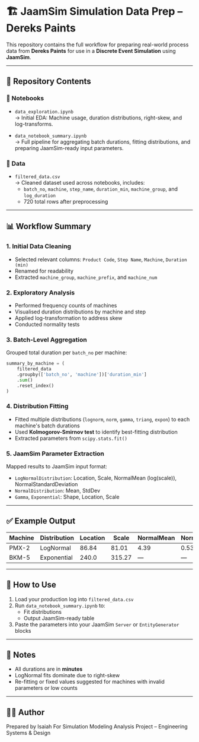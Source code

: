 # 🏗️ JaamSim Simulation Data Prep – Dereks Paints

This repository contains the full workflow for preparing real-world process data from **Dereks Paints** for use in a **Discrete Event Simulation** using **JaamSim**.

---

## 📁 Repository Contents

### 🧪 Notebooks
- `data_exploration.ipynb`  
  → Initial EDA: Machine usage, duration distributions, right-skew, and log-transforms.
  
- `data_notebook_summary.ipynb`  
  → Full pipeline for aggregating batch durations, fitting distributions, and preparing JaamSim-ready input parameters.

### 📂 Data
- `filtered_data.csv`  
  → Cleaned dataset used across notebooks, includes:
  - `batch_no`, `machine`, `step_name`, `duration_min`, `machine_group`, and `log_duration`
  - 720 total rows after preprocessing

---

## 📊 Workflow Summary

### 1. **Initial Data Cleaning**
- Selected relevant columns: `Product Code`, `Step Name`, `Machine`, `Duration (min)`
- Renamed for readability
- Extracted `machine_group`, `machine_prefix`, and `machine_num`

### 2. **Exploratory Analysis**
- Performed frequency counts of machines
- Visualised duration distributions by machine and step
- Applied log-transformation to address skew
- Conducted normality tests

### 3. **Batch-Level Aggregation**
Grouped total duration per `batch_no` per machine:
```python
summary_by_machine = (
    filtered_data
    .groupby(['batch_no', 'machine'])['duration_min']
    .sum()
    .reset_index()
)
```

### 4. **Distribution Fitting**
- Fitted multiple distributions (`lognorm`, `norm`, `gamma`, `triang`, `expon`) to each machine's batch durations
- Used **Kolmogorov-Smirnov test** to identify best-fitting distribution
- Extracted parameters from `scipy.stats.fit()`

### 5. **JaamSim Parameter Extraction**
Mapped results to JaamSim input format:
- `LogNormalDistribution`: Location, Scale, NormalMean (log(scale)), NormalStandardDeviation
- `NormalDistribution`: Mean, StdDev
- `Gamma`, `Exponential`: Shape, Location, Scale

---

## ✅ Example Output

| Machine | Distribution | Location | Scale | NormalMean | NormalSD |
|---------|--------------|----------|-------|------------|----------|
| PMX-2   | LogNormal    | 86.84    | 81.01 | 4.39       | 0.53     |
| BKM-5   | Exponential  | 240.0    | 315.27| —          | —        |

---

## 🚀 How to Use

1. Load your production log into `filtered_data.csv`
2. Run `data_notebook_summary.ipynb` to:
   - Fit distributions
   - Output JaamSim-ready table
3. Paste the parameters into your JaamSim `Server` or `EntityGenerator` blocks

---

## 📌 Notes

- All durations are in **minutes**
- LogNormal fits dominate due to right-skew
- Re-fitting or fixed values suggested for machines with invalid parameters or low counts

---

## 👨‍💻 Author
Prepared by Isaiah 
For Simulation Modeling Analysis Project – Engineering Systems & Design

